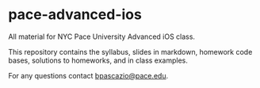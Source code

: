 # pace-advanced-ios

All material for NYC Pace University Advanced iOS class.

This repository contains the syllabus, slides in markdown, homework code bases, solutions to homeworks, and in class examples.

For any questions contact <bpascazio@pace.edu>.